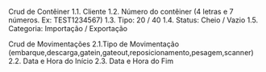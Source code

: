  
Crud de Contêiner
1.1. Cliente
1.2. Número do contêiner (4 letras e 7 números. Ex: TEST1234567)
1.3. Tipo: 20 / 40
1.4. Status: Cheio / Vazio
1.5. Categoria: Importação / Exportação

Crud de Movimentações
2.1.Tipo de Movimentação
(embarque,descarga,gatein,gateout,reposicionamento,pesagem,scanner)
2.2. Data e Hora do Início
2.3. Data e Hora do Fim
